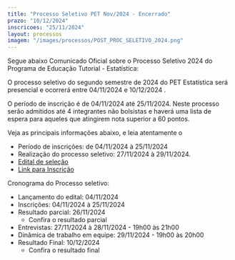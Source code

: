 ```yaml
---
title: "Processo Seletivo PET Nov/2024 - Encerrado"
prazo: "10/12/2024"
inscricoes: "25/11/2024"
layout: processos
imagem: "/images/processos/POST_PROC_SELETIVO_2024.png"
---
```


Segue abaixo Comunicado Oficial sobre o Processo Seletivo 2024 do Programa de Educação Tutorial - Estatística:

O processo seletivo do segundo semestre de 2024 do PET Estatística será presencial e ocorrerá entre 04/11/2024 e 10/12/2024 .

O período de inscrição é de 04/11/2024 até 25/11/2024. Neste processo serão admitidos até 4 integrantes não bolsistas e haverá uma lista de espera para aqueles que atingirem nota superior a 60 pontos.

Veja as principais informações abaixo, e leia atentamente o

- Período de inscrições: de 04/11/2024 à 25/11/2024
- Realização do processo seletivo: 27/11/2024 à 29/11/2024.
- [Edital de seleção](https://pet.leg.ufpr.br/selecao/Edital_2024_PET_Estatistica_UFPR.pdf)
- [Link para Inscrição](https://forms.gle/niHaxxmeTHHieQuW8)

Cronograma do Processo seletivo:

- Lançamento do edital: 04/11/2024
- Inscrições: 04/11/2024 à 25/11/2024
- Resultado parcial: 26/11/2024
  - Confira o resultado parcial
- Entrevistas: 27/11/2024 à 28/11/2024 - 19h00 às 21h00
- Dinâmica de trabalho em equipe: 29/11/2024 - 19h00 às 20h00
- Resultado Final: 10/12/2024
  - Confira o resultado final
